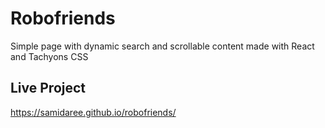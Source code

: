 # Robofriends
Simple page with dynamic search and scrollable content made with React and Tachyons CSS

## Live Project 

https://samidaree.github.io/robofriends/

